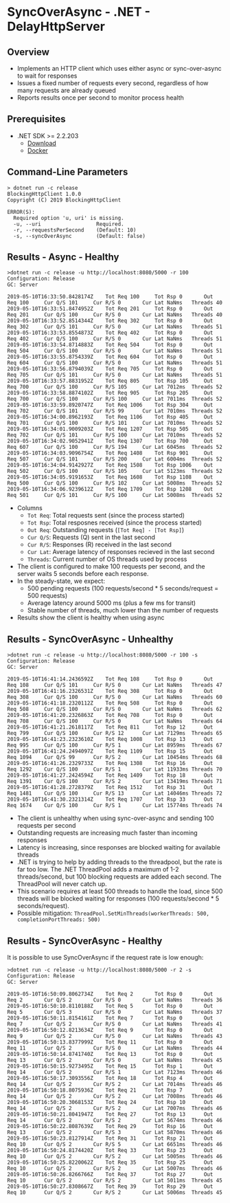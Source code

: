 # SyncOverAsync - .NET - DelayHttpServer

## Overview
* Implements an HTTP client which uses either async or sync-over-async to wait for responses
* Issues a fixed number of requests every second, regardless of how many requests are already queued
* Reports results once per second to monitor process health

## Prerequisites
* .NET SDK >= 2.2.203
  * [Download](https://dotnet.microsoft.com/download/dotnet-core/2.2)
  * [Docker](https://hub.docker.com/_/microsoft-dotnet-core-sdk/)

## Command-Line Parameters
```
> dotnet run -c release
BlockingHttpClient 1.0.0
Copyright (C) 2019 BlockingHttpClient

ERROR(S):
  Required option 'u, uri' is missing.
  -u, --uri                  Required.
  -r, --requestsPerSecond    (Default: 10)
  -s, --syncOverAsync        (Default: false)
```

## Results - Async - Healthy
```
>dotnet run -c release -u http://localhost:8080/5000 -r 100
Configuration: Release
GC: Server

2019-05-10T16:33:50.8428174Z    Tot Req 100     Tot Rsp 0       Out Req 100     Cur Q/S 101     Cur R/S 0       Cur Lat NaNms   Threads 40
2019-05-10T16:33:51.8474952Z    Tot Req 201     Tot Rsp 0       Out Req 201     Cur Q/S 100     Cur R/S 0       Cur Lat NaNms   Threads 40
2019-05-10T16:33:52.8514344Z    Tot Req 302     Tot Rsp 0       Out Req 302     Cur Q/S 101     Cur R/S 0       Cur Lat NaNms   Threads 51
2019-05-10T16:33:53.8554873Z    Tot Req 402     Tot Rsp 0       Out Req 402     Cur Q/S 100     Cur R/S 0       Cur Lat NaNms   Threads 51
2019-05-10T16:33:54.8714883Z    Tot Req 504     Tot Rsp 0       Out Req 504     Cur Q/S 100     Cur R/S 0       Cur Lat NaNms   Threads 51
2019-05-10T16:33:55.8754339Z    Tot Req 604     Tot Rsp 0       Out Req 604     Cur Q/S 100     Cur R/S 0       Cur Lat NaNms   Threads 51
2019-05-10T16:33:56.8794039Z    Tot Req 705     Tot Rsp 0       Out Req 705     Cur Q/S 101     Cur R/S 0       Cur Lat NaNms   Threads 51
2019-05-10T16:33:57.8831952Z    Tot Req 805     Tot Rsp 105     Out Req 700     Cur Q/S 100     Cur R/S 105     Cur Lat 7012ms  Threads 52
2019-05-10T16:33:58.8874102Z    Tot Req 905     Tot Rsp 205     Out Req 700     Cur Q/S 100     Cur R/S 100     Cur Lat 7011ms  Threads 52
2019-05-10T16:33:59.8920747Z    Tot Req 1006    Tot Rsp 304     Out Req 702     Cur Q/S 101     Cur R/S 99      Cur Lat 7010ms  Threads 52
2019-05-10T16:34:00.8962193Z    Tot Req 1106    Tot Rsp 405     Out Req 701     Cur Q/S 100     Cur R/S 101     Cur Lat 7010ms  Threads 52
2019-05-10T16:34:01.9009203Z    Tot Req 1207    Tot Rsp 505     Out Req 702     Cur Q/S 101     Cur R/S 100     Cur Lat 7010ms  Threads 52
2019-05-10T16:34:02.9052941Z    Tot Req 1307    Tot Rsp 700     Out Req 607     Cur Q/S 100     Cur R/S 194     Cur Lat 6045ms  Threads 52
2019-05-10T16:34:03.9096754Z    Tot Req 1408    Tot Rsp 901     Out Req 507     Cur Q/S 101     Cur R/S 200     Cur Lat 6004ms  Threads 52
2019-05-10T16:34:04.9142927Z    Tot Req 1508    Tot Rsp 1006    Out Req 502     Cur Q/S 100     Cur R/S 105     Cur Lat 5123ms  Threads 52
2019-05-10T16:34:05.9191653Z    Tot Req 1608    Tot Rsp 1108    Out Req 500     Cur Q/S 100     Cur R/S 102     Cur Lat 5008ms  Threads 52
2019-05-10T16:34:06.9239612Z    Tot Req 1709    Tot Rsp 1208    Out Req 501     Cur Q/S 101     Cur R/S 100     Cur Lat 5008ms  Threads 52
```

* Columns
  * `Tot Req`: Total requests sent (since the process started)
  * `Tot Rsp`: Total resposnes received (since the process started)
  * `Out Req`: Outstanding requests (`[Tot Req] - [Tot Rsp]`)
  * `Cur Q/S`: Requests (Q) sent in the last second
  * `Cur R/S`: Responses (R) received in the last second
  * `Cur Lat`: Average latency of responses recieved in the last second
  * `Threads`: Current number of OS threads used by process
* The client is configured to make 100 requests per second, and the server waits 5 seconds before each response.
* In the steady-state, we expect:
  * 500 pending requests (100 requests/second * 5 seconds/request = 500 requests)
  * Average latency around 5000 ms (plus a few ms for transit)
  * Stable number of threads, much lower than the number of requests
* Results show the client is healthy when using async

## Results - SyncOverAsync - Unhealthy
```
>dotnet run -c release -u http://localhost:8080/5000 -r 100 -s
Configuration: Release
GC: Server

2019-05-10T16:41:14.2436592Z    Tot Req 108     Tot Rsp 0       Out Req 108     Cur Q/S 101     Cur R/S 0       Cur Lat NaNms   Threads 47
2019-05-10T16:41:16.2326531Z    Tot Req 308     Tot Rsp 0       Out Req 308     Cur Q/S 100     Cur R/S 0       Cur Lat NaNms   Threads 60
2019-05-10T16:41:18.2320112Z    Tot Req 508     Tot Rsp 0       Out Req 508     Cur Q/S 100     Cur R/S 0       Cur Lat NaNms   Threads 62
2019-05-10T16:41:20.2326863Z    Tot Req 708     Tot Rsp 0       Out Req 708     Cur Q/S 100     Cur R/S 0       Cur Lat NaNms   Threads 64
2019-05-10T16:41:21.2618117Z    Tot Req 811     Tot Rsp 12      Out Req 799     Cur Q/S 100     Cur R/S 12      Cur Lat 7129ms  Threads 65
2019-05-10T16:41:23.2323610Z    Tot Req 1008    Tot Rsp 13      Out Req 995     Cur Q/S 100     Cur R/S 1       Cur Lat 8959ms  Threads 67
2019-05-10T16:41:24.2494097Z    Tot Req 1109    Tot Rsp 15      Out Req 1094    Cur Q/S 99      Cur R/S 2       Cur Lat 10454ms Threads 68
2019-05-10T16:41:26.2329733Z    Tot Req 1308    Tot Rsp 16      Out Req 1292    Cur Q/S 100     Cur R/S 1       Cur Lat 11933ms Threads 70
2019-05-10T16:41:27.2424594Z    Tot Req 1409    Tot Rsp 18      Out Req 1391    Cur Q/S 100     Cur R/S 2       Cur Lat 13419ms Threads 71
2019-05-10T16:41:28.2728379Z    Tot Req 1512    Tot Rsp 31      Out Req 1481    Cur Q/S 100     Cur R/S 13      Cur Lat 14046ms Threads 72
2019-05-10T16:41:30.2321314Z    Tot Req 1707    Tot Rsp 33      Out Req 1674    Cur Q/S 100     Cur R/S 1       Cur Lat 15774ms Threads 74
```

* The client is unhealthy when using sync-over-async and sending 100 requests per second
* Outstanding requests are increasing much faster than incoming responses
* Latency is increasing, since responses are blocked waiting for available threads
* .NET is trying to help by adding threads to the threadpool, but the rate is far too low.  The .NET ThreadPool adds a maximum of 1-2 threads/second, but 100 blocking requests are added each second.  The ThreadPool will never catch up.
* This scenario requires at least 500 threads to handle the load, since 500 threads will be blocked waiting for responses (100 requests/second * 5 seconds/request).
* Possible mitigation: `ThreadPool.SetMinThreads(workerThreads: 500, completionPortThreads: 500)`

## Results - SyncOverAsync - Healthy
It is possible to use SyncOverAsync if the request rate is low enough:

```
>dotnet run -c release -u http://localhost:8080/5000 -r 2 -s
Configuration: Release
GC: Server

2019-05-10T16:50:09.8062734Z    Tot Req 2       Tot Rsp 0       Out Req 2       Cur Q/S 2       Cur R/S 0       Cur Lat NaNms   Threads 36
2019-05-10T16:50:10.8110188Z    Tot Req 5       Tot Rsp 0       Out Req 5       Cur Q/S 3       Cur R/S 0       Cur Lat NaNms   Threads 37
2019-05-10T16:50:11.8154161Z    Tot Req 7       Tot Rsp 0       Out Req 7       Cur Q/S 2       Cur R/S 0       Cur Lat NaNms   Threads 41
2019-05-10T16:50:12.8213634Z    Tot Req 9       Tot Rsp 0       Out Req 9       Cur Q/S 2       Cur R/S 0       Cur Lat NaNms   Threads 43
2019-05-10T16:50:13.8377999Z    Tot Req 11      Tot Rsp 0       Out Req 11      Cur Q/S 2       Cur R/S 0       Cur Lat NaNms   Threads 44
2019-05-10T16:50:14.8741740Z    Tot Req 13      Tot Rsp 0       Out Req 13      Cur Q/S 2       Cur R/S 0       Cur Lat NaNms   Threads 45
2019-05-10T16:50:15.9273495Z    Tot Req 15      Tot Rsp 1       Out Req 14      Cur Q/S 2       Cur R/S 1       Cur Lat 7123ms  Threads 46
2019-05-10T16:50:17.3093556Z    Tot Req 18      Tot Rsp 4       Out Req 14      Cur Q/S 2       Cur R/S 2       Cur Lat 7014ms  Threads 46
2019-05-10T16:50:18.8075936Z    Tot Req 21      Tot Rsp 7       Out Req 14      Cur Q/S 2       Cur R/S 2       Cur Lat 7008ms  Threads 46
2019-05-10T16:50:20.3068153Z    Tot Req 24      Tot Rsp 10      Out Req 14      Cur Q/S 2       Cur R/S 2       Cur Lat 7007ms  Threads 46
2019-05-10T16:50:21.8041947Z    Tot Req 27      Tot Rsp 13      Out Req 14      Cur Q/S 2       Cur R/S 2       Cur Lat 5674ms  Threads 46
2019-05-10T16:50:22.8087639Z    Tot Req 29      Tot Rsp 16      Out Req 13      Cur Q/S 2       Cur R/S 3       Cur Lat 5870ms  Threads 46
2019-05-10T16:50:23.8127914Z    Tot Req 31      Tot Rsp 21      Out Req 10      Cur Q/S 2       Cur R/S 5       Cur Lat 6651ms  Threads 46
2019-05-10T16:50:24.8174420Z    Tot Req 33      Tot Rsp 23      Out Req 10      Cur Q/S 2       Cur R/S 2       Cur Lat 5005ms  Threads 46
2019-05-10T16:50:25.8220062Z    Tot Req 35      Tot Rsp 25      Out Req 10      Cur Q/S 2       Cur R/S 2       Cur Lat 5007ms  Threads 46
2019-05-10T16:50:26.8266766Z    Tot Req 37      Tot Rsp 27      Out Req 10      Cur Q/S 2       Cur R/S 2       Cur Lat 5011ms  Threads 45
2019-05-10T16:50:27.8308667Z    Tot Req 39      Tot Rsp 29      Out Req 10      Cur Q/S 2       Cur R/S 2       Cur Lat 5006ms  Threads 45
```